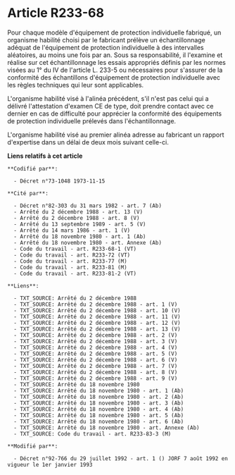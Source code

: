 # Article R233-68

Pour chaque modèle d'équipement de protection individuelle fabriqué, un organisme habilité choisi par le fabricant prélève un
échantillonnage adéquat de l'équipement de protection individuelle à des intervalles aléatoires, au moins une fois par an.
Sous sa responsabilité, il l'examine et réalise sur cet échantillonnage les essais appropriés définis par les normes visées
au 1° du IV de l'article L. 233-5 ou nécessaires pour s'assurer de la conformité des échantillons d'équipement de protection
individuelle avec les règles techniques qui leur sont applicables.

L'organisme habilité visé à l'alinéa précédent, s'il n'est pas celui qui a délivré l'attestation d'examen CE de type, doit
prendre contact avec ce dernier en cas de difficulté pour apprécier la conformité des équipements de protection individuelle
prélevés dans l'échantillonnage.

L'organisme habilité visé au premier alinéa adresse au fabricant un rapport d'expertise dans un délai de deux mois suivant
celle-ci.

**Liens relatifs à cet article**

	**Codifié par**:

	  - Décret n°73-1048 1973-11-15

	**Cité par**:

	  - Décret n°82-303 du 31 mars 1982 - art. 7 (Ab)
	  - Arrêté du 2 décembre 1988 - art. 13 (V)
	  - Arrêté du 2 décembre 1988 - art. 8 (V)
	  - Arrêté du 13 septembre 1989 - art. 5 (V)
	  - Arrêté du 14 mars 1986 - art. 1 (V)
	  - Arrêté du 18 novembre 1980 - art. 1 (Ab)
	  - Arrêté du 18 novembre 1980 - art. Annexe (Ab)
	  - Code du travail - art. R233-68-1 (VT)
	  - Code du travail - art. R233-72 (VT)
	  - Code du travail - art. R233-77 (M)
	  - Code du travail - art. R233-81 (M)
	  - Code du travail - art. R233-81-2 (VT)

	**Liens**:

	  - TXT_SOURCE: Arrêté du 2 décembre 1988
	  - TXT_SOURCE: Arrêté du 2 décembre 1988 - art. 1 (V)
	  - TXT_SOURCE: Arrêté du 2 décembre 1988 - art. 10 (V)
	  - TXT_SOURCE: Arrêté du 2 décembre 1988 - art. 11 (V)
	  - TXT_SOURCE: Arrêté du 2 décembre 1988 - art. 12 (V)
	  - TXT_SOURCE: Arrêté du 2 décembre 1988 - art. 13 (V)
	  - TXT_SOURCE: Arrêté du 2 décembre 1988 - art. 2 (V)
	  - TXT_SOURCE: Arrêté du 2 décembre 1988 - art. 3 (V)
	  - TXT_SOURCE: Arrêté du 2 décembre 1988 - art. 4 (V)
	  - TXT_SOURCE: Arrêté du 2 décembre 1988 - art. 5 (V)
	  - TXT_SOURCE: Arrêté du 2 décembre 1988 - art. 6 (V)
	  - TXT_SOURCE: Arrêté du 2 décembre 1988 - art. 7 (V)
	  - TXT_SOURCE: Arrêté du 2 décembre 1988 - art. 8 (V)
	  - TXT_SOURCE: Arrêté du 2 décembre 1988 - art. 9 (V)
	  - TXT_SOURCE: Arrêté du 18 novembre 1980
	  - TXT_SOURCE: Arrêté du 18 novembre 1980 - art. 1 (Ab)
	  - TXT_SOURCE: Arrêté du 18 novembre 1980 - art. 2 (Ab)
	  - TXT_SOURCE: Arrêté du 18 novembre 1980 - art. 3 (Ab)
	  - TXT_SOURCE: Arrêté du 18 novembre 1980 - art. 4 (Ab)
	  - TXT_SOURCE: Arrêté du 18 novembre 1980 - art. 5 (Ab)
	  - TXT_SOURCE: Arrêté du 18 novembre 1980 - art. 6 (Ab)
	  - TXT_SOURCE: Arrêté du 18 novembre 1980 - art. Annexe (Ab)
	  - TXT_SOURCE: Code du travail - art. R233-83-3 (M)

	**Modifié par**:

	  - Décret n°92-766 du 29 juillet 1992 - art. 1 () JORF 7 août 1992 en vigueur le 1er janvier 1993
